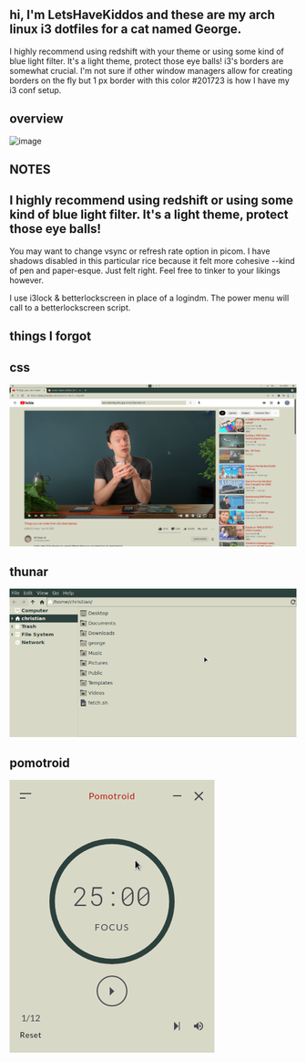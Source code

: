 ## hi, I'm LetsHaveKiddos and these are my arch linux i3 dotfiles for a cat named George.

I highly recommend using redshift with your theme or using some kind of blue light filter. It's a light theme, protect those eye balls!
i3's borders are somewhat crucial. I'm not sure if other window managers allow for creating borders on the fly but 1 px border with this color #201723 is how I have my i3 conf setup. 

## overview
![image](https://github.com/LetsHaveKiddos/dots-george/blob/main/george/screens/reddit-screens/reddit-screen.png)



## NOTES

## I highly recommend using redshift or using some kind of blue light filter. It's a light theme, protect those eye balls!

You may want to change vsync or refresh rate option in picom. I have shadows disabled in this particular rice because it felt more cohesive --kind of pen and paper-esque. Just felt right. Feel free to tinker to your likings however.

I use i3lock & betterlockscreen in place of a logindm. The power menu will call to a betterlockscreen script.


## things I forgot 


## css
![image](george/screens/window-screens/css.png)

## thunar
![image](george/screens/window-screens/thunar.png)

## pomotroid

![image](george/screens/window-screens/pomotroid.png)
